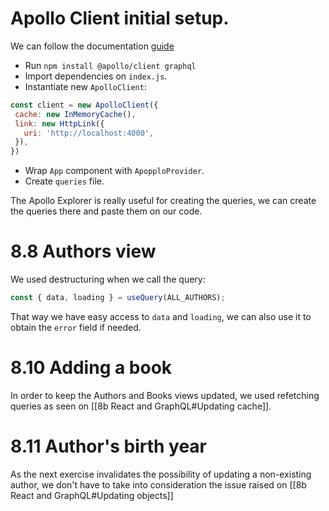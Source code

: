 # Apollo Client initial setup.

We can follow the documentation [guide](https://www.apollographql.com/docs/react/get-started/)

- Run `npm install @apollo/client graphql`
- Import dependencies on `index.js`.
- Instantiate new `ApolloClient`:
 ```js
 const client = new ApolloClient({
  cache: new InMemoryCache(),
  link: new HttpLink({
    uri: 'http://localhost:4000',
  }),
})
```
- Wrap `App` component with `ApopploProvider`.
- Create `queries` file.

The Apollo Explorer is really useful for creating the queries, we can create the queries there and paste them on our code.

# 8.8 Authors view

We used destructuring when we call the query:

```js
const { data, loading } = useQuery(ALL_AUTHORS);
```
 That way we have easy access to `data` and `loading`, we can also use it to obtain the `error` field if needed.

# 8.10 Adding a book

In order to keep the Authors and Books views updated, we used refetching queries as seen on [[8b React and GraphQL#Updating cache]].

# 8.11 Author's birth year

As the next exercise invalidates the possibility of updating a non-existing author, we don't have to take into consideration the issue raised on [[8b React and GraphQL#Updating objects]]

